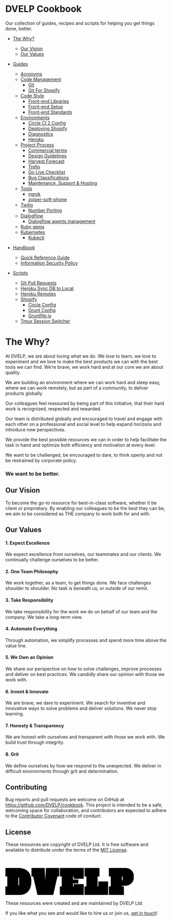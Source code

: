 # DVELP Cookbook

Our collection of guides, recipes and scripts for helping you get things done,
better.

* [The Why?](#the-why)
  * [Our Vision](#our-vision)
  * [Our Values](#our-values)

* [Guides](/guides)
  * [Acronyms](/guides/acronyms.md)
  * [Code Management](/guides/code-management)
    * [Git](/guides/code-management/git.md)
    * [Git For Shopify](/guides/code-management/git-shopify.md)
  * [Code Style](/guides/code-style)
    * [Front-end Libraries](/guides/code-style/frontend-libraries.md)
    * [Front-end Setup](/guides/code-style/frontend-setup.md)
    * [Front-end Standards](/guides/code-style/frontend-standards.md)
  * [Environments](/guides/environments)
    * [Circle CI 2 Config](/guides/environments/circle-ci-2.md)
    * [Deploying Shopify](/guides/environments/deploying-shopify.md)
    * [Diagnostics](/guides/environments/diagnostics.md)
    * [Heroku](/guides/environments/heroku-pipeline.md)
  * [Project Process](/guides/project-process/Readme.md)
    * [Commercial terms](/guides/project-process/commercial-terms.md)
    * [Design Guidelines](/guides/project-process/design-guidelines.md)
    * [Harvest Forecast](/guides/project-process/harvest-forecast.md)
    * [Trello](/guides/project-process/trello.md)
    * [Go Live Checklist](/guides/project-process/go-live-checklist.md)
    * [Bug Classifications](/guides/project-process/bug-classifications.md)
    * [Maintenance, Support & Hosting](/guides/project-process/maintenance-support-and-hosting.md)
  * [Tools](/guides/tools)
    * [ngrok](/guides/tools/ngrok.md)
    * [zoiper-soft-phone](/guides/tools/zoiper-soft-phone.md)
  * [Twilio](/guides/twilio)
    * [Number Porting](/guides/twilio/number-porting.md)
  * [Dialogflow](/guides/dialogflow)
    * [Dialogflow agents management](/guides/dialogflow/agents_management.md)
  * [Ruby gems](/guides/ruby-gems)
  * [Kubernetes](/guides/kubernetes)
    * [Kubectl](/guides/kubernetes/kubectl.md)


* [Handbook](/handbook)
  * [Quick Reference Guide](/handbook/quick-reference.md)
  * [Information Security Policy](/handbook/information-security/README.md)

* [Scripts](/scripts)
  * [Git Pull Requests](/scripts/git_merge_pull_request.sh)
  * [Heroku Sync DB to Local](/scripts/heroku_sync_db_to_local.sh)
  * [Heroku Remotes](/scripts/git_heroku_add.sh)
  * [Shopify](/scripts/shopify)
    * [Circle Config](/scripts/shopify/circle.yml)
    * [Grunt Config](/scripts/shopify/config.yml)
    * [Gruntfile.js](/scripts/shopify/gruntfile.js)
  * [Tmux Session Switcher](/scripts/tmux-session-switch.sh)

# The Why?

At DVELP, we are about loving what we do. We love to learn, we love to
experiment and we love to make the best products we can with the best tools we
can find. We’re brave, we work hard and at our core we are about quality.

We are building an environment where we can work hard and sleep easy, where we
can work remotely, but as part of a community, to deliver products globally.

Our colleagues feel reassured by being part of this initiative, that their hard
work is recognized, respected and rewarded.

Our team is distributed globally and encouraged to travel and engage with each
other on a professional and social level to help expand horizons and introduce
new perspectives.

We provide the best possible resources we can in order to help facilitate the
task in hand and optimize both efficiency and motivation at every level.

We want to be challenged, be encouraged to dare, to think openly and not be
restrained by corporate policy.

### We want to be better.

## Our Vision

To become the go-to resource for best-in-class software, whether it be client or
proprietary. By enabling our colleagues to be the best they can be, we aim to be
considered as THE company to work both for and with.


## Our Values

#### 1. Expect Excellence
We expect excellence from ourselves, our teammates and our clients. We
continually challenge ourselves to be better.


#### 2. One Team Philosophy
We work together, as a team, to get things done. We face challenges shoulder to
shoulder. No task is beneath us, or outside of our remit.


#### 3. Take Responsibility
We take responsibility for the work we do on behalf of our team and the company.
We take a long-term view.


#### 4. Automate Everything
Through automation, we simplify processes and spend more time above the value
line.


#### 5. We Own an Opinion
We share our perspective on how to solve challenges, improve processes and
deliver on best practices. We candidly share our opinion with those we work with.


#### 6. Invent & Innovate
We are brave, we dare to experiment. We search for inventive and innovative ways
to solve problems and deliver solutions. We never stop learning.


#### 7. Honesty & Transparency
We are honest with ourselves and transparent with those we work with. We build
trust through integrity.


#### 8. Grit
We define ourselves by how we respond to the unexpected. We deliver in difficult
environments through grit and determination.


## Contributing
Bug reports and pull requests are welcome on GitHub at https://github.com/DVELP/cookbook. This project is intended to be a safe, welcoming space for collaboration, and contributors are expected to adhere to the [Contributor Covenant](http://contributor-covenant.org/) code of conduct.

## License

These resources are copyright of DVELP Ltd. It is free software and available to distribute under the terms of the [MIT License](http://opensource.org/licenses/MIT).

<br></br>
[![alt text](https://raw.githubusercontent.com/DVELP/cookbook/master/assets/dvelp-logo.png "DVELP logo")](http://dvelp.co.uk)

These resources were created and are maintained by DVELP Ltd.

If you like what you see and would like to hire us or join us, [get in touch](http://dvelp.co.uk)!
